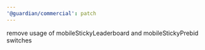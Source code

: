 ```yaml
---
'@guardian/commercial': patch
---
```


remove usage of mobileStickyLeaderboard and mobileStickyPrebid switches
